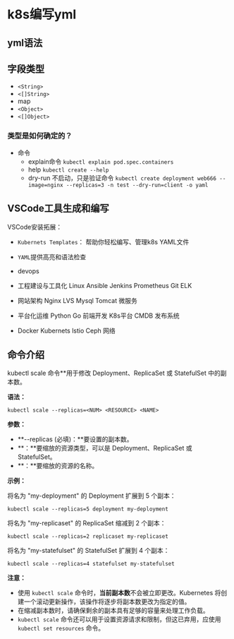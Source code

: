 # k8s编写yml

## yml语法

## 字段类型

- `<String>`
- `<[]String>`
- map
- `<Object>`
- `<[]Object>`

### 类型是如何确定的？

- 命令
    - explain命令
        `kubectl explain pod.spec.containers`
    - help
      `kubectl create --help`
    - dry-run
      不启动，只是验证命令
      `kubectl create deployment web666 --image=nginx --replicas=3 -n test --dry-run=client -o yaml`

## VSCode工具生成和编写
  VSCode安装拓展：
  - `Kubernets Templates`： 帮助你轻松编写、管理k8s YAML文件
  - `YAML`提供高亮和语法检查


- devops
- 工程建设与工具化  Linux Ansible Jenkins Prometheus Git ELK
- 网站架构 Nginx LVS Mysql Tomcat 微服务
- 平台化运维 Python Go 前端开发 K8s平台 CMDB 发布系统
- Docker Kubernets lstio Ceph 网络





## 命令介绍

kubectl scale 命令**用于修改 Deployment、ReplicaSet 或 StatefulSet 中的副本数。

**语法：**

```
kubectl scale --replicas=<NUM> <RESOURCE> <NAME>
```

**参数：**

- **--replicas (必填)：**要设置的副本数。
- **<RESOURCE>：**要缩放的资源类型，可以是 Deployment、ReplicaSet 或 StatefulSet。
- **<NAME>：**要缩放的资源的名称。

**示例：**

将名为 "my-deployment" 的 Deployment 扩展到 5 个副本：

```
kubectl scale --replicas=5 deployment my-deployment
```

将名为 "my-replicaset" 的 ReplicaSet 缩减到 2 个副本：

```
kubectl scale --replicas=2 replicaset my-replicaset
```

将名为 "my-statefulset" 的 StatefulSet 扩展到 4 个副本：

```
kubectl scale --replicas=4 statefulset my-statefulset
```

**注意：**

- 使用 `kubectl scale` 命令时，**当前副本数**不会被立即更改。Kubernetes 将创建一个滚动更新操作，该操作将逐步将副本数更改为指定的值。
- 在缩减副本数时，请确保剩余的副本具有足够的容量来处理工作负载。
- `kubectl scale` 命令还可以用于设置资源请求和限制，但这已弃用，应使用 `kubectl set resources` 命令。



















